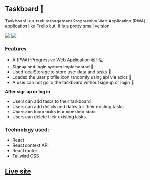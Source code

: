 ## Taskboard 📝

Taskboard is a task management Progressive Web Application (PWA) application like Trello but, it is a pretty small version.

![](https://i.imgur.com/YTfsyGX.png)
![](https://i.imgur.com/3YS4lO9.png)

### Features

- A (PWA)-Progressive Web Application 😍✨💻
- Signup and login system implemented 🔐
- Used localStorage to store user data and tasks 🏪
- Loaded the user profile icon randomly using api via axios 🚀
- A user can not go to the taskboard without signup or login 🚫

**After sign up or log in**

- Users can add tasks to their taskboard
- Users can add details and dates for their existing tasks
- Users can keep tasks in a complete state
- Users can delete their existing tasks

### Technology used:

- React
- React context API
- React router
- Tailwind CSS

## [Live site](https://tasks-board.netlify.app/)
